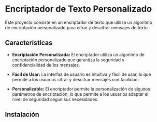 # Encriptador de Texto Personalizado

Este proyecto consiste en un encriptador de texto que utiliza un algoritmo de encriptación personalizado para cifrar y descifrar mensajes de texto.

## Características

- **Encriptación Personalizada:** El encriptador utiliza un algoritmo de encriptación personalizado que garantiza la seguridad y confidencialidad de los mensajes.
  
- **Fácil de Usar:** La interfaz de usuario es intuitiva y fácil de usar, lo que permite a los usuarios cifrar y descifrar mensajes con facilidad.
  
- **Personalizable:** El encriptador permite la personalización de algunos parámetros de encriptación, lo que permite a los usuarios adaptar el nivel de seguridad según sus necesidades.
  
## Instalación


